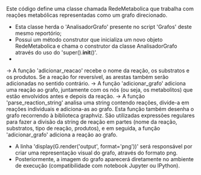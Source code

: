 Este código define uma classe chamada RedeMetabolica que trabalha com reações metabólicas representadas como um grafo direcionado.
  - Esta classe herda o 'AnalisadorGrafo' presente no script 'Grafos' deste mesmo reportório;
  - Possui um método construtor que inicializa um novo objeto RedeMetabolica e chama o construtor da classe AnalisadorGrafo através do uso do 'super().__init__()'.
  - 
-> A função 'adicionar_reacao' recebe o nome da reação, os substratos e os produtos. Se a reação for reversível, as arestas também serão adicionadas no sentido contrário.
-> A função 'adicionar_grafo' adiciona uma reação ao grafo, juntamente com os nós (ou seja, os metabolitos) que estão envolvidos antes e depois da reação.
-> A função 'parse_reaction_string' analisa uma string contendo reações, divide-a em reações individuais e adiciona-as ao grafo. Esta função também desenha o grafo recorrendo à biblioteca graphviz.
São utilizadas expressões regulares para fazer a divisão da string de reação em partes (nome da reação, substratos, tipo de reação, produtos), e em seguida, a função 'adicionar_grafo' adiciona  a reação ao grafo.

- A linha 'display(G.render('output', format='png'))' será responsável por  criar uma representação visual do grafo, através do formato png.
- Posteriormente, a imagem do grafo aparecerá diretamente no ambiente de execução (compatibilidade com notebook Jupyter ou IPython).
